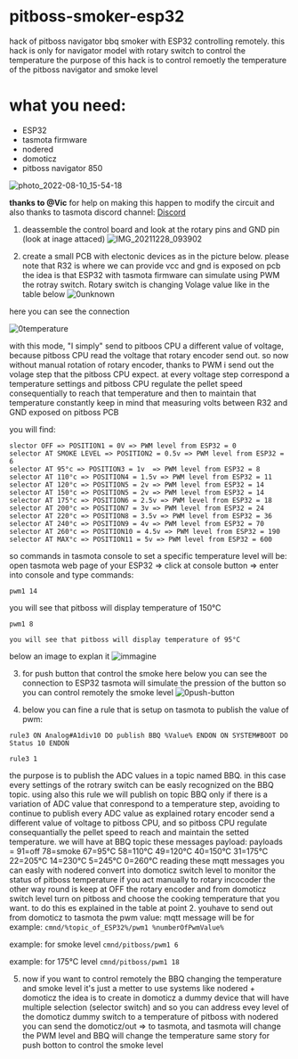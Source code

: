 # pitboss-smoker-esp32
hack of pitboss navigator bbq smoker with ESP32 controlling remotely. 
this hack is only for navigator model with rotary switch to control the temperature
the purpose of this hack is to control remoetly the temperature of the pitboss navigator and smoke level

 # what you need:
- ESP32
- tasmota firmware
- nodered
- domoticz
- pitboss navigator 850

![photo_2022-08-10_15-54-18](https://user-images.githubusercontent.com/44502572/183919165-a58cb6dc-dcd4-4ed5-92af-0bf4cb0b3443.jpg)


**thanks to @Vic**  for help on making this happen to modify the circuit and also thanks to tasmota discord channel: [Discord](https://discord.gg/Ks2Kzd4)


1. deassemble the control board and look at the rotary pins and GND pin (look at inage attaced)
![IMG_20211228_093902](https://user-images.githubusercontent.com/44502572/183908095-6dba43e9-775e-44c1-b0a7-5516849fcbde.jpg)

2. create a small PCB with electonic devices as in the picture below.
  please note that R32 is where we can provide vcc and gnd is exposed on pcb
  the idea is that ESP32 with tasmota firmware can simulate using PWM the rotray switch.
  Rotary switch is changing Volage value like in the table below
  ![0unknown](https://user-images.githubusercontent.com/44502572/183912722-62b82c26-4db4-42a6-9c9b-f7fc120a4d24.png)



here you can see the connection

![0temperature](https://user-images.githubusercontent.com/44502572/183915460-1aed9b2c-4c1c-45d2-984b-8aac52bf96bc.png)

with this mode, "I simply" send to pitboos CPU a different value of voltage, because pitboss CPU read the voltage that rotary encoder send out.
so now without manual rotation of rotary encoder, thanks to PWM i send out the volage step that the pitboss CPU expect.
at every voltage step correspond a temperature settings and pitboss CPU regulate the pellet speed consequentially to reach that temperature and then to maintain that temperature constantly
keep in mind that measuring volts between R32 and GND exposed on pitboss PCB

 you will find:
 ```
 slector OFF => POSITION1 = 0V => PWM level from ESP32 = 0
 selector AT SMOKE LEVEL => POSITION2 = 0.5v => PWM level from ESP32 = 6
 selector AT 95°c => POSITION3 = 1v  => PWM level from ESP32 = 8
 selector AT 110°c => POSITION4 = 1.5v => PWM level from ESP32 = 11
 selector AT 120°c => POSITION5 = 2v => PWM level from ESP32 = 14
 selector AT 150°c => POSITION5 = 2v => PWM level from ESP32 = 14
 selector AT 175°c => POSITION6 = 2.5v => PWM level from ESP32 = 18
 selector AT 200°c => POSITION7 = 3v => PWM level from ESP32 = 24
 selector AT 220°c => POSITION8 = 3.5v => PWM level from ESP32 = 36
 selector AT 240°c => POSITION9 = 4v => PWM level from ESP32 = 70
 selector AT 260°c => POSITION10 = 4.5v => PWM level from ESP32 = 190
 selector AT MAX°c => POSITION11 = 5v => PWM level from ESP32 = 600
  ```
  
  so commands in tasmota console to set a specific temperature level will be:
  open tasmota web page of your ESP32 => click at console button => enter into console and type commands:
  
  `pwm1 14`
  
  you will see that pitboss will display temperature of 150°C 
  
  `pwm1 8`
  
    you will see that pitboss will display temperature of 95°C 
  
  

  below an image to explan it 
   ![immagine](https://user-images.githubusercontent.com/44502572/185743035-c55ff010-fe17-45e9-ad29-fddadc4197ba.png)


3. for push button that control the smoke here below you can see the connection to ESP32
tasmota will simulate the pression of the button so you can control remotely the smoke level
![0push-button](https://user-images.githubusercontent.com/44502572/183913133-0b1f04f4-e981-45e2-81e5-7b1e761f0d0a.png)

4. below you can fine a rule that is setup on tasmota to publish the value of pwm:

`rule3 ON Analog#A1div10 DO publish BBQ %Value% ENDON ON SYSTEM#BOOT DO Status 10 ENDON `

`rule3 1`

the purpose is to publish the ADC values in a topic named BBQ. in this case every settings of the rotrary switch can be easly recognized on the BBQ topic.
using also this rule we will publish on topic BBQ only if there is a variation of ADC value that conrespond to a temperature step, avoiding to continue to publish every ADC value
as explained rotary encoder send a different value of voltage to pitboss CPU, and so pitboss CPU regulate consequantially the pellet speed to reach and maintain the setted temperature.
we will have at BBQ topic these messages payload:
payloads = 91=off 78=smoke 67=95°C 58=110°C 49=120°C 40=150°C 31=175°C 22=205°C 14=230°C 5=245°C 0=260°C
reading these mqtt messages you can easly with nodered convert into domoticz switch level to monitor the status of pitboss temperature if you act manually to rotary incocoder
the other way round is keep at OFF the rotary encoder and from domoticz switch level turn on pitboss and choose the cooking temperature that you want.
to do this es explained in the table at point 2. youhave to send out from domoticz to tasmota the pwm value:
mqtt message will be for example:
`cmnd/%topic_of_ESP32%/pwm1 %numberOfPwmValue%`

example: for smoke level
`cmnd/pitboss/pwm1 6`

example: for 175°C level
`cmnd/pitboss/pwm1 18`
 

5. now if you want to control remotely the BBQ changing the temperature and smoke level it's just a metter to use systems like nodered + domoticz
the idea is to create in domoticz a dummy device that will have multiple selection (selector switch) and so you can address evey level of the domoticz dummy switch to a temperature of pitboss
with nodered you can send the domoticz/out => to tasmota, and tasmota will change the PWM level and BBQ will change the temperature
same story for push botton to control the smoke level
